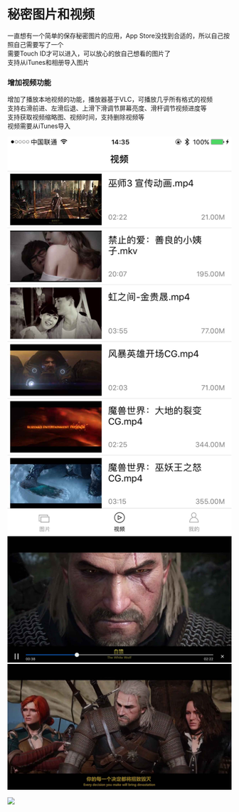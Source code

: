 # 秘密图片和视频
一直想有一个简单的保存秘密图片的应用，App Store没找到合适的，所以自己按照自己需要写了一个<br> 
需要Touch ID才可以进入，可以放心的放自己想看的图片了<br>
支持从iTunes和相册导入图片
### 增加视频功能
增加了播放本地视频的功能，播放器基于VLC，可播放几乎所有格式的视频<br>
支持右滑前进、左滑后退、上滑下滑调节屏幕亮度、滑杆调节视频进度等<br>
支持获取视频缩略图、视频时间，支持删除视频等<br>
视频需要从iTunes导入

![](https://raw.githubusercontent.com/misslove1015/DemoPictures/master/Picture1.jpg)
![](https://raw.githubusercontent.com/misslove1015/DemoPictures/master/Picture2.jpg)
![](https://raw.githubusercontent.com/misslove1015/DemoPictures/master/Picture3.jpg)

![](https://raw.githubusercontent.com/misslove1015/DemoPictures/master/Picture.gif)
